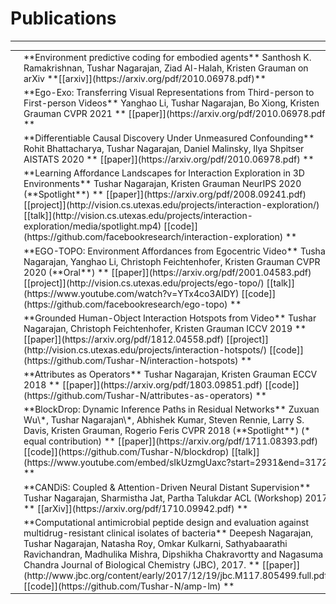 # Publications
---

<table class="researchtable">

<tbody>

<tr>
<td class="img"> <img src="images/epc.png"> </td>
<td markdown="span">
**Environment predictive coding for embodied agents**  
Santhosh K. Ramakrishnan, Tushar Nagarajan, Ziad Al-Halah, Kristen Grauman  
on arXiv  
**[[arxiv]](https://arxiv.org/pdf/2010.06978.pdf)**
</td>
</tr>

<tr>
<td class="img"> <img src="images/ego-exo.png"> </td>
<td markdown="span">
**Ego-Exo: Transferring Visual Representations from Third-person to First-person Videos**  
Yanghao Li, Tushar Nagarajan, Bo Xiong, Kristen Grauman  
CVPR 2021  
**
[[paper]](https://arxiv.org/pdf/2010.06978.pdf)
**
</td>
</tr>

<tr>
<td class="img"> <img src="images/differentiable-discovery.png"> </td>
<td markdown="span">
**Differentiable Causal Discovery Under Unmeasured Confounding**  
Rohit Bhattacharya, Tushar Nagarajan, Daniel Malinsky, Ilya Shpitser  
AISTATS 2020  
**
[[paper]](https://arxiv.org/pdf/2010.06978.pdf)
**
</td>
</tr>

<tr>
<td class="img"> <img src="images/interaction-exploration.png"> </td>
<td markdown="span">
**Learning Affordance Landscapes for Interaction Exploration in 3D Environments**  
Tushar Nagarajan, Kristen Grauman  
NeurIPS 2020 (**Spotlight**)  
**
[[paper]](https://arxiv.org/pdf/2008.09241.pdf)
[[project]](http://vision.cs.utexas.edu/projects/interaction-exploration/)
[[talk]](http://vision.cs.utexas.edu/projects/interaction-exploration/media/spotlight.mp4)
[[code]](https://github.com/facebookresearch/interaction-exploration)
**
</td>
</tr>


<tr>
<td class="img"> <img src="images/ego-topo.png"> </td>
<td markdown="span">
**EGO-TOPO: Environment Affordances from Egocentric Video**  
Tushar Nagarajan, Yanghao Li, Christoph Feichtenhofer, Kristen Grauman  
CVPR 2020 (**Oral**)  
**
[[paper]](https://arxiv.org/pdf/2001.04583.pdf)
[[project]](http://vision.cs.utexas.edu/projects/ego-topo/)
[[talk]](https://www.youtube.com/watch?v=YTx4co3AIDY)
[[code]](https://github.com/facebookresearch/ego-topo)
**
</td>
</tr>

<tr>
<td class="img"> <img src="images/interaction-hotspots.png"> </td>
<td markdown="span">
**Grounded Human-Object Interaction Hotspots from Video**  
Tushar Nagarajan, Christoph Feichtenhofer, Kristen Grauman  
ICCV 2019  
**
[[paper]](https://arxiv.org/pdf/1812.04558.pdf)
[[project]](http://vision.cs.utexas.edu/projects/interaction-hotspots/)
[[code]](https://github.com/Tushar-N/interaction-hotspots)
**
</td>
</tr>


<tr>
<td class="img"> <img src="images/attr-ops.png"> </td>
<td markdown="span">
**Attributes as Operators**  
Tushar Nagarajan, Kristen Grauman  
ECCV 2018  
**
[[paper]](https://arxiv.org/pdf/1803.09851.pdf)
[[code]](https://github.com/Tushar-N/attributes-as-operators)
**
</td>
</tr>


<tr>
<td class="img"> <img src="images/blockdrop.png"> </td>
<td markdown="span">
**BlockDrop: Dynamic Inference Paths in Residual Networks**  
Zuxuan Wu\*, Tushar Nagarajan\*, Abhishek Kumar, Steven Rennie, Larry S. Davis, Kristen Grauman, Rogerio Feris   
CVPR 2018 (**Spotlight**) (* equal contribution)  
**
[[paper]](https://arxiv.org/pdf/1711.08393.pdf)
[[code]](https://github.com/Tushar-N/blockdrop)
[[talk]](https://www.youtube.com/embed/sIkUzmgUaxc?start=2931&end=3172)
**
</td>
</tr>


<tr>
<td class="img"><img src="images/siamese-memnet.png"> </td>
<td markdown="span">
**CANDiS: Coupled & Attention-Driven Neural Distant Supervision**  
Tushar Nagarajan, Sharmistha Jat, Partha Talukdar  
ACL (Workshop) 2017  
**
[[arXiv]](https://arxiv.org/pdf/1710.09942.pdf)
**
</td>
</tr>

<tr>
<td class="img"><img src="images/amp-lm.png"> </td>
<td markdown="span">
**Computational antimicrobial peptide design and evaluation against multidrug-resistant clinical isolates of bacteria**  
Deepesh Nagarajan, Tushar Nagarajan, Natasha Roy, Omkar Kulkarni, Sathyabaarathi Ravichandran, Madhulika Mishra, Dipshikha Chakravortty and Nagasuma Chandra  
Journal of Biological Chemistry (JBC), 2017.  
**
[[paper]](http://www.jbc.org/content/early/2017/12/19/jbc.M117.805499.full.pdf)
[[code]](https://github.com/Tushar-N/amp-lm)
**
</td>
</tr>


</tbody>
</table>
